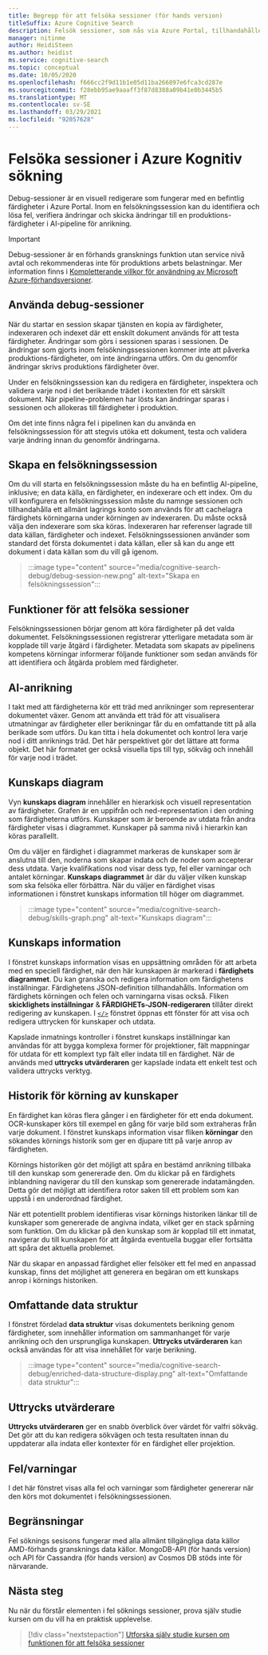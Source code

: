 ```yaml
---
title: Begrepp för att felsöka sessioner (för hands version)
titleSuffix: Azure Cognitive Search
description: Felsök sessioner, som nås via Azure Portal, tillhandahåller en IDE som miljö där du kan identifiera och åtgärda fel, verifiera ändringar och skicka ändringar till färdighetsuppsättningar i AI-pipeline. Debug-sessioner är i för hands version.
manager: nitinme
author: HeidiSteen
ms.author: heidist
ms.service: cognitive-search
ms.topic: conceptual
ms.date: 10/05/2020
ms.openlocfilehash: f666cc2f9d11b1e05d11ba266897e6fca3cd287e
ms.sourcegitcommit: f28ebb95ae9aaaff3f87d8388a09b41e0b3445b5
ms.translationtype: MT
ms.contentlocale: sv-SE
ms.lasthandoff: 03/29/2021
ms.locfileid: "92057628"
---
```

# <a name="debug-sessions-in-azure-cognitive-search"></a>Felsöka sessioner i Azure Kognitiv sökning

Debug-sessioner är en visuell redigerare som fungerar med en befintlig färdigheter i Azure Portal. Inom en felsökningssession kan du identifiera och lösa fel, verifiera ändringar och skicka ändringar till en produktions-färdigheter i AI-pipeline för anrikning.

> [!Important]
> Debug-sessioner är en förhands gransknings funktion utan service nivå avtal och rekommenderas inte för produktions arbets belastningar. Mer information finns i [Kompletterande villkor för användning av Microsoft Azure-förhandsversioner](https://azure.microsoft.com/support/legal/preview-supplemental-terms/).
>

## <a name="using-debug-sessions"></a>Använda debug-sessioner

När du startar en session skapar tjänsten en kopia av färdigheter, indexeraren och indexet där ett enskilt dokument används för att testa färdigheter. Ändringar som görs i sessionen sparas i sessionen. De ändringar som gjorts inom felsökningssessionen kommer inte att påverka produktions-färdigheter, om inte ändringarna utförs. Om du genomför ändringar skrivs produktions färdigheter över.

Under en felsökningssession kan du redigera en färdigheter, inspektera och validera varje nod i det berikande trädet i kontexten för ett särskilt dokument. När pipeline-problemen har lösts kan ändringar sparas i sessionen och allokeras till färdigheter i produktion. 

Om det inte finns några fel i pipelinen kan du använda en felsökningssession för att stegvis utöka ett dokument, testa och validera varje ändring innan du genomför ändringarna.

## <a name="creating-a-debug-session"></a>Skapa en felsökningssession

Om du vill starta en felsökningssession måste du ha en befintlig AI-pipeline, inklusive; en data källa, en färdigheter, en indexerare och ett index. Om du vill konfigurera en felsökningssession måste du namnge sessionen och tillhandahålla ett allmänt lagrings konto som används för att cachelagra färdighets körningarna under körningen av indexeraren. Du måste också välja den indexerare som ska köras. Indexeraren har referenser lagrade till data källan, färdigheter och indexet. Felsökningssessionen använder som standard det första dokumentet i data källan, eller så kan du ange ett dokument i data källan som du vill gå igenom.

> :::image type="content" source="media/cognitive-search-debug/debug-session-new.png" alt-text="Skapa en felsökningssession":::

## <a name="debug-session-features"></a>Funktioner för att felsöka sessioner

Felsökningssessionen börjar genom att köra färdigheter på det valda dokumentet. Felsökningssessionen registrerar ytterligare metadata som är kopplade till varje åtgärd i färdigheter. Metadata som skapats av pipelinens kompetens körningar informerar följande funktioner som sedan används för att identifiera och åtgärda problem med färdigheter.

## <a name="ai-enrichments"></a>AI-anrikning

I takt med att färdigheterna kör ett träd med anrikninger som representerar dokumentet växer. Genom att använda ett träd för att visualisera utmatningar av färdigheter eller berikningar får du en omfattande titt på alla berikade som utförs. Du kan titta i hela dokumentet och kontrol lera varje nod i ditt anriknings träd. Det här perspektivet gör det lättare att forma objekt. Det här formatet ger också visuella tips till typ, sökväg och innehåll för varje nod i trädet.

## <a name="skill-graph"></a>Kunskaps diagram

Vyn **kunskaps diagram** innehåller en hierarkisk och visuell representation av färdigheter. Grafen är en uppifrån och ned-representation i den ordning som färdigheterna utförs. Kunskaper som är beroende av utdata från andra färdigheter visas i diagrammet. Kunskaper på samma nivå i hierarkin kan köras parallellt. 

Om du väljer en färdighet i diagrammet markeras de kunskaper som är anslutna till den, noderna som skapar indata och de noder som accepterar dess utdata. Varje kvalifikations nod visar dess typ, fel eller varningar och antalet körningar. **Kunskaps diagrammet** är där du väljer vilken kunskap som ska felsöka eller förbättra. När du väljer en färdighet visas informationen i fönstret kunskaps information till höger om diagrammet.

> :::image type="content" source="media/cognitive-search-debug/skills-graph.png" alt-text="Kunskaps diagram":::

## <a name="skill-details"></a>Kunskaps information

I fönstret kunskaps information visas en uppsättning områden för att arbeta med en speciell färdighet, när den här kunskapen är markerad i **färdighets diagrammet**. Du kan granska och redigera information om färdighetens inställningar. Färdighetens JSON-definition tillhandahålls. Information om färdighets körningen och felen och varningarna visas också. Fliken **skicklighets inställningar** & **FÄRDIGHETs-JSON-redigeraren** tillåter direkt redigering av kunskapen. I [`</>`](#expression-evaluator) fönstret öppnas ett fönster för att visa och redigera uttrycken för kunskaper och utdata.

Kapslade inmatnings kontroller i fönstret kunskaps inställningar kan användas för att bygga komplexa former för projektioner, fält mappningar för utdata för ett komplext typ fält eller indata till en färdighet. När de används med **uttrycks utvärderaren** ger kapslade indata ett enkelt test och validera uttrycks verktyg.

## <a name="skill-execution-history"></a>Historik för körning av kunskaper

En färdighet kan köras flera gånger i en färdigheter för ett enda dokument. OCR-kunskaper körs till exempel en gång för varje bild som extraheras från varje dokument. I fönstret kunskaps information visar fliken **körningar** den sökandes körnings historik som ger en djupare titt på varje anrop av färdigheten. 

Körnings historiken gör det möjligt att spåra en bestämd anrikning tillbaka till den kunskap som genererade den. Om du klickar på en färdighets inblandning navigerar du till den kunskap som genererade indatamängden. Detta gör det möjligt att identifiera rotor saken till ett problem som kan uppstå i en underordnad färdighet. 

När ett potentiellt problem identifieras visar körnings historiken länkar till de kunskaper som genererade de angivna indata, vilket ger en stack spårning som funktion. Om du klickar på den kunskap som är kopplad till ett inmatat, navigerar du till kunskapen för att åtgärda eventuella buggar eller fortsätta att spåra det aktuella problemet.

När du skapar en anpassad färdighet eller felsöker ett fel med en anpassad kunskap, finns det möjlighet att generera en begäran om ett kunskaps anrop i körnings historiken.

## <a name="enriched-data-structure"></a>Omfattande data struktur

I fönstret fördelad **data struktur** visas dokumentets berikning genom färdigheter, som innehåller information om sammanhanget för varje anrikning och den ursprungliga kunskapen. **Uttrycks utvärderaren** kan också användas för att visa innehållet för varje berikning.

> :::image type="content" source="media/cognitive-search-debug/enriched-data-structure-display.png" alt-text="Omfattande data struktur":::

## <a name="expression-evaluator"></a>Uttrycks utvärderare

**Uttrycks utvärderaren** ger en snabb överblick över värdet för valfri sökväg. Det gör att du kan redigera sökvägen och testa resultaten innan du uppdaterar alla indata eller kontexter för en färdighet eller projektion.

## <a name="errorswarnings"></a>Fel/varningar

I det här fönstret visas alla fel och varningar som färdigheter genererar när den körs mot dokumentet i felsökningssessionen.

## <a name="limitations"></a>Begränsningar

Fel söknings sesisons fungerar med alla allmänt tillgängliga data källor AMD-förhands gransknings data källor. MongoDB-API (för hands version) och API för Cassandra (för hands version) av Cosmos DB stöds inte för närvarande.

## <a name="next-steps"></a>Nästa steg

Nu när du förstår elementen i fel söknings sessioner, prova själv studie kursen om du vill ha en praktisk upplevelse.

> [!div class="nextstepaction"]
> [Utforska själv studie kursen om funktionen för att felsöka sessioner](./cognitive-search-tutorial-debug-sessions.md)